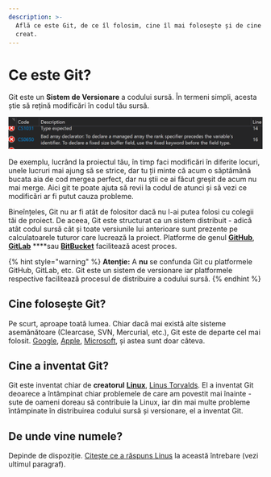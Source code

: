 ```yaml
---
description: >-
  Află ce este Git, de ce îl folosim, cine îl mai folosește și de cine a fost
  creat.
---
```


# Ce este Git?

Git este un **Sistem de Versionare** a codului sursă. În termeni simpli, acesta știe să rețină modificări în codul tău sursă.

![Imagine de pe git-scm.com](../../.gitbook/assets/image%20%281%29.png)

De exemplu, lucrând la proiectul tău, în timp faci modificări în diferite locuri, unele lucruri mai ajung să se strice, dar tu ții minte că acum o săptămână bucata aia de cod mergea perfect, dar nu știi ce ai făcut greșit de acum nu mai merge. Aici git te poate ajuta să revii la codul de atunci și să vezi ce modificări ar fi putut cauza probleme.

Bineînțeles, Git nu ar fi atât de folositor dacă nu l-ai putea folosi cu colegii tăi de proiect. De aceea, Git este structurat ca un sistem distribuit - adică atât codul sursă cât și toate versiunile lui anterioare sunt prezente pe calculatoarele tuturor care lucrează la proiect. Platforme de genul [**GitHub**](https://github.com/), [**GitLab**](https://gitlab.com) ****sau [**BitBucket**](https://bitbucket.com) facilitează acest proces.

{% hint style="warning" %}
**Atenție:** A **nu** se confunda Git cu platformele GitHub, GitLab, etc. Git este un sistem de versionare iar platformele respective facilitează procesul de distribuire a codului sursă.
{% endhint %}

## Cine folosește Git?

Pe scurt, aproape toată lumea. Chiar dacă mai există alte sisteme asemănătoare \(Clearcase, SVN, Mercurial, etc.\), Git este de departe cel mai folosit. [Google](https://android.googlesource.com/), [Apple](https://github.com/apple), [Microsoft](https://github.com/Microsoft), și astea sunt doar câteva.

## Cine a inventat Git?

Git este inventat chiar de **creatorul** [**Linux**](https://github.com/torvalds/linux), [Linus Torvalds](https://en.wikipedia.org/wiki/Linus_Torvalds). El a inventat Git deoarece a întâmpinat chiar problemele de care am povestit mai înainte - sute de oameni doreau să contribuie la Linux, iar din mai multe probleme întâmpinate în distribuirea codului sursă și versionare, el a inventat Git.

## De unde vine numele?

Depinde de dispoziție. [Citește ce a răspuns Linus](https://github.com/git/git/blob/master/README.md) la această întrebare \(vezi ultimul paragraf\).

